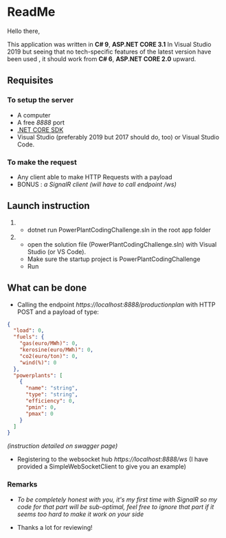 # ReadMe
Hello there,

This application was written in **C# 9**, **ASP.NET CORE 3.1** In Visual Studio 2019 but seeing that no tech-specific features of the latest version  have been used , it should work from **C# 6**, **ASP.NET CORE 2.0** upward.

## Requisites

### To setup the server
* A computer
* A free *8888* port
* [.NET CORE SDK](https://dotnet.microsoft.com/download/dotnet-core/thank-you/sdk-3.1.300-macos-x64-installer)
* Visual Studio (preferably 2019 but 2017 should do, too) or Visual Studio Code.

### To make the request

* Any client able to make HTTP Requests with a payload
* BONUS : *a SignalR client (will have to call endpoint /ws)*


## Launch instruction

1) * dotnet run PowerPlantCodingChallenge.sln in the root app folder
2) * open the solution file (PowerPlantCodingChallenge.sln) with Visual Studio (or VS Code). 
    * Make sure the startup project is PowerPlantCodingChallenge
    * Run

## What can be done

* Calling the endpoint *https://localhost:8888/productionplan* with HTTP POST and a payload of type:

```json
{
  "load": 0,
  "fuels": {
    "gas(euro/MWh)": 0,
    "kerosine(euro/MWh)": 0,
    "co2(euro/ton)": 0,
    "wind(%)": 0
  },
  "powerplants": [
    {
      "name": "string",
      "type": "string",
      "efficiency": 0,
      "pmin": 0,
      "pmax": 0
    }
  ]
}
```

*(instruction detailed on swagger page)*

* Registering to the websocket hub *https://localhost:8888/ws* (I have provided a SimpleWebSocketClient to give you an example)

### Remarks

* *To be completely honest with you, it's my first time with SignalR so my code for that part will be sub-optimal, feel free to ignore that part if it seems too hard to make it work on your side*

* Thanks a lot for reviewing!